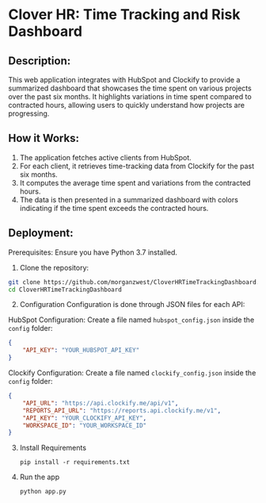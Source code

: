 
# Clover HR: Time Tracking and Risk Dashboard
## Description:
This web application integrates with HubSpot and Clockify to provide a summarized dashboard that showcases the time spent on various projects over the past six months. It highlights variations in time spent compared to contracted hours, allowing users to quickly understand how projects are progressing.

## How it Works:
1. The application fetches active clients from HubSpot.
2. For each client, it retrieves time-tracking data from Clockify for the past six months.
3. It computes the average time spent and variations from the contracted hours.
4. The data is then presented in a summarized dashboard with colors indicating if the time spent exceeds the contracted hours.

## Deployment:
Prerequisites: Ensure you have Python 3.7 installed.

1. Clone the repository:
  ```bash
  git clone https://github.com/morganzwest/CloverHRTimeTrackingDashboard.git
  cd CloverHRTimeTrackingDashboard
  ```

2. Configuration
  Configuration is done through JSON files for each API:

HubSpot Configuration:
  Create a file named `hubspot_config.json` inside the `config` folder:
  ```json
  {
      "API_KEY": "YOUR_HUBSPOT_API_KEY"
  }
  ```
Clockify Configuration:
  Create a file named `clockify_config.json` inside the `config` folder:
  ```json
  {
      "API_URL": "https://api.clockify.me/api/v1",
      "REPORTS_API_URL": "https://reports.api.clockify.me/v1",
      "API_KEY": "YOUR_CLOCKIFY_API_KEY",
      "WORKSPACE_ID": "YOUR_WORKSPACE_ID"
  }
  ```

3. Install Requirements
   ```
   pip install -r requirements.txt
   ```
4. Run the app
   ```
   python app.py
   ```

